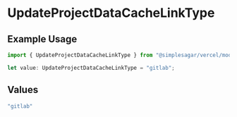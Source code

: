 # UpdateProjectDataCacheLinkType

## Example Usage

```typescript
import { UpdateProjectDataCacheLinkType } from "@simplesagar/vercel/models/updateprojectdatacacheop.js";

let value: UpdateProjectDataCacheLinkType = "gitlab";
```

## Values

```typescript
"gitlab"
```
